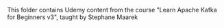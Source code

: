 This folder contains Udemy content from the course "Learn Apache Kafka for Beginners v3", taught by Stephane Maarek
